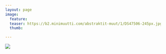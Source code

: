 ```yaml
---
layout: page
image:
  feature:
  teaser: https://b2.minimuutti.com/abstraktit-muut/1/DS47506-245px.jpg
  thumb:

---
```


![](https://b2.minimuutti.com/abstraktit-muut/1/DS47506-800px.jpg)

